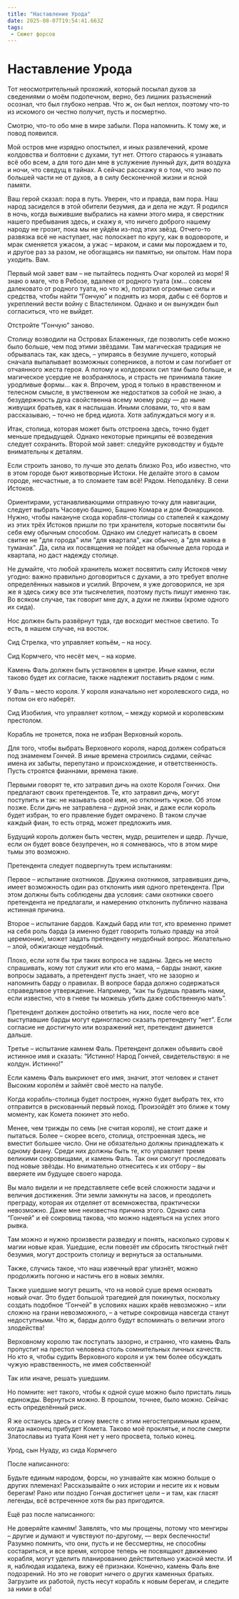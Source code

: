 ```yaml
---
title: "Наставление Урода"
date: 2025-08-07T19:54:41.663Z
tags:
 - Сюжет форсов
---
```


Наставление Урода
=================

Тот неосмотрительный прохожий, который посылал духов за сведениями о
моём подопечном, верно, без лишних разъяснений осознал, что был глубоко
неправ. Что ж, он был неплох, поэтому что-то из искомого он честно
получит, пусть и посмертно.

Смотрю, что-то обо мне в мире забыли. Пора напомнить. К тому же, и повод
появился.

Мой остров мне изрядно опостылел, и иных развлечений, кроме колдовства и
болтовни с духами, тут нет. Оттого стараюсь я узнавать всё обо всем, а
для того дан мне в услужение лунный дух, дитя воздуха и ночи, что сведущ
в тайнах. А сейчас расскажу я о том, что знаю по большей части не от
духов, а в силу бесконечной жизни и ясной памяти.

Ваш герой сказал: пора в путь. Уверен, что и правда, вам пора. Наш народ
засиделся в этой обители безумия, да и дела не ждут. Я родился в ночь,
когда выжившие выбрались на камни этого мира, я сверстник нашего
пребывания здесь, и скажу я, что ничего доброго нашему народу не грозит,
пока мы не уйдём из-под этих звёзд. Отчего-то развязка всё не наступает,
нас полоскает по кругу, как в водовороте, и мрак сменяется ужасом, а
ужас – мраком, и сами мы порождаем и то, и другое раз за разом, не
обогащаясь ни памятью, ни опытом. Нам пора уходить. Вам.

Первый мой завет вам – не пытайтесь поднять Очаг королей из моря! Я знаю
о маге, что в Ребозе, вдалеке от родного туата (хм… совсем далековато от
родного туата, но что ж), потратил огромные силы и средства, чтобы найти
“Гончую” и поднять из моря, дабы с её бортов и укреплений вести войну с
Властелином. Однако и он вынужден был согласиться, что не выйдет.

Отстройте “Гончую” заново.

Столицу возводили на Островах Блаженных, где позволить себе можно было
больше, чем под этими звёздами. Там магическая традиция не обрывалась
так, как здесь, – упираясь в безумие лучшего, который сначала выпалывает
возможных соперников, а потом и сам погибает от отчаянного жеста героя.
А потому и колдовских сил там было больше, и магическое усердие не
возбранялось, и страсть не принимала такие уродливые формы… как я.
Впрочем, урод я только в нравственном и телесном смысле, в умственном же
недостатков за собой не знаю, а безудержность духа свойственна всему
моему роду — до ныне живущих братьев, как я наслышан. Иными словами, то,
что я вам рассказываю, – точно не бред идиота. Хотя заблуждаться могу и
я.

Итак, столица, которая может быть отстроена здесь, точно будет меньше
предыдущей. Однако некоторые принципы её возведения следует сохранить.
Второй мой завет: следуйте руководству и будьте внимательны к деталям.

Если строить заново, то лучше это делать близко Роз, ибо известно, что в
этом городе бьют животворные Истоки. Не делайте этого в самом городе,
несчастные, а то сломаете там всё! Рядом. Неподалёку. В сени Истоков.

Ориентирами, устанавливающими отправную точку для навигации, следует
выбрать Часовую башню, Башню Комара и дом Фонарщиков. Нужно, чтобы
накануне схода корабля-столицы со стапелей к каждому из этих трёх
Истоков пришли по три хранителя, которые посвятили бы себя ему обычным
способом. Однако им следует написать в своем свитке не "для города" или
"для квартала", как обычно, а "для маяка в туманах". Да, сила их
посвящения не пойдет на обычные дела города и квартала, но даст надежду
столице.

Не думайте, что любой хранитель может посвятить силу Истоков чему
угодно: важно правильно договориться с духами, а это требует вполне
определённых навыков и усилий. Впрочем, я уже договорился, не зря же я
здесь сижу все эти тысячелетия, поэтому пусть пишут именно так. Во
всяком случае, так говорит мне дух, а духи не лживы (кроме одного их
сида).

Нос должен быть развёрнут туда, где восходит местное светило. То есть, в
нашем случае, на восток.

Сид Стрелка, что управляет копьём, – на носу.

Сид Кормчего, что несёт меч, – на корме.

Камень Фаль должен быть установлен в центре. Иные камни, если таково
будет их согласие, также надлежит поставить рядом с ним.

У Фаль – место короля. У короля изначально нет королевского сида, но
потом он его наберёт.

Сид Изобилия, что управляет котлом, – между кормой и королевским
престолом.

Корабль не тронется, пока не избран Верховный король.

Для того, чтобы выбрать Верховного короля, народ должен собраться под
знаменем Гончей. В иные времена строились сидами, сейчас имена их
забыты, перепутано и происхождение, и ответственность. Пусть строятся
фианнами, времена такие.

Первыми говорят те, кто затравил дичь на охоте Короля Гончих. Они
предлагают своих претендентов. Те, кто затравил дичь, могут поступить и
так: не называть своё имя, но отклонить чужое. Об этом позже. Если дичь
не затравлена – дурной знак, и даже если король будет избран, то его
правление будет омрачено. В таком случае каждый фиан, то есть отряд,
может предложить имя.

Будущий король должен быть честен, мудр, решителен и щедр. Лучше, если
он будет вовсе безупречен, но я сомневаюсь, что в этом мире тьмы это
возможно.

Претендента следует подвергнуть трем испытаниям:

Первое – испытание охотников. Дружина охотников, затравивших дичь, имеет
возможность один раз отклонить имя одного претендента. При этом должны
быть соблюдены два условия: сами охотники своего претендента не
предлагали, и намерению отклонить публично названа истинная причина.

Второе – испытание бардов. Каждый бард или тот, кто временно примет на
себя роль барда (а именно будет говорить только правду на этой
церемонии), может задать претенденту неудобный вопрос. Желательно –
злой, обжигающе неудобный.

Плохо, если хотя бы три таких вопроса не заданы. Здесь не место
спрашивать, кому тот служит или кто его мама, – барды знают, какие
вопросы задавать, а претендент пусть знает, что не зазорно и напомнить
барду о правилах. В вопросе барда должно содержаться справедливое
утверждение. Например, “как ты будешь править нами, если известно, что в
гневе ты можешь убить даже собственную мать”.

Претендент должен достойно ответить на них, после чего все выступавшие
барды могут единогласно сказать претенденту “нет”. Если согласие не
достигнуто или возражений нет, претендент двинется дальше.

Третье – испытание камнем Фаль. Претендент должен объявить своё истинное
имя и сказать: “Истинно! Народ Гончей, свидетельствую: я не колдун.
Истинно!”

Если камень Фаль выкрикнет его имя, значит, этот человек и станет
Высоким королём и займёт своё место на палубе.

Когда корабль-столица будет построен, нужно будет выбрать тех, кто
отправится в рискованный первый поход. Произойдёт это ближе к тому
моменту, как Комета покинет это небо.

Менее, чем трижды по семь (не считая короля), не стоит даже и пытаться.
Более – скорее всего, столица, отстроенная здесь, не вместит большее
число. Они не обязательно должны принадлежать к одному фиану. Среди них
должны быть те, кто управляет тремя великими сокровищами, и камень Фаль.
Так они смогут проследовать под новые звёзды. Но внимательно отнеситесь
к их отбору – вы вверяете им будущее своего народа.

Вы мало видели и не представляете себе всей сложности задачи и величия
достижения. Эти земли замкнуты на засов, и преодолеть преграду, которая
их отделяет от всемножества, практически невозможно. Даже мне неизвестна
причина этого. Однако сила “Гончей” и её сокровищ такова, что можно
надеяться на успех этого рывка.

Там можно и нужно произвести разведку и понять, насколько суровы к магии
новые края. Ушедшие, если повезёт им сбросить тягостный гнёт безумия,
могут достроить столицу и вернуться за остальными.

Также, случись такое, что наш извечный враг улизнёт, можно продолжить
погоню и настичь его в новых землях.

Также ушедшие могут решить, что на новой суше время основать новый очаг.
Это будет большой трагедией для покинутых, поскольку создать подобное
“Гончей” в условиях наших краёв невозможно – или сложно на грани
невозможного, – а четыре сокровища навсегда станут недоступными. Что ж,
барды долго будут вспоминать о величии этого злодейства!

Верховному королю так поступать зазорно, и странно, что камень Фаль
пропустит на престол человека столь сомнительных личных качеств. Но кто
я, чтобы судить Верховного короля и уж тем более обсуждать чужую
нравственность, не имея собственной!

Так или иначе, решать ушедшим.

Но помните: нет такого, чтобы к одной суше можно было пристать лишь
единожды. Вернуться можно. В прошлом, точнее, было можно. Сейчас есть
определённый риск.

Я же останусь здесь и сгину вместе с этим негостеприимным краем, когда
наконец прибудет Комета. Таково моё проклятье, и после смерти Златославы
из туата Коня нет у него просвета, только конец.

Урод, сын Нуаду, из сида Кормчего

После написанного:

Будьте единым народом, форсы, но узнавайте как можно больше о других
племенах! Рассказывайте о них истории и несите их к новым берегам! Рано
или поздно Гончая достигнет цели – и там, как гласят легенды, всё
встреченное хотя бы раз пригодится.

Ещё раз после написанного:

Не доверяйте камням! Заявлять, что мы прощены, потому что менгиры –
другие и думают и чувствуют по-другому, — верх беспечности! Разумно
помнить, что они, пусть и не бессмертны, не способны состариться, и все
время, которое теперь не посвящают движению корабля, могут уделить
планированию действительно ужасной мести. И я, наблюдая издалека, вижу
её признаки. Конечно, камень Фаль вне подозрений. Но это не говорит
ничего о других каменных братьях. Загрузите их работой, пусть несут
корабль к новым берегам, и следите за ними в оба!
